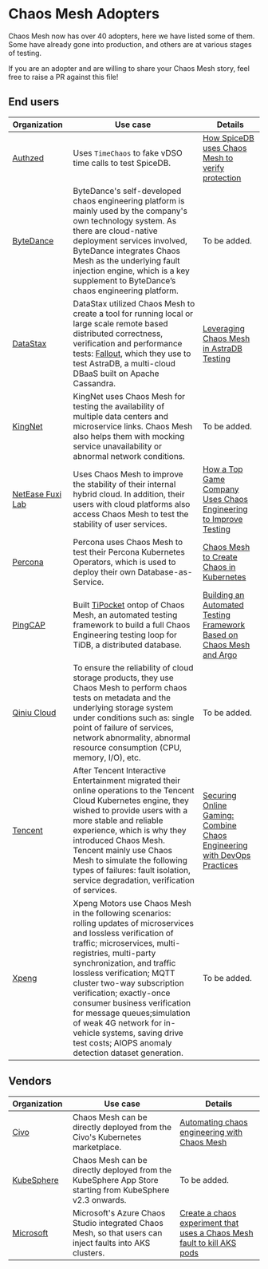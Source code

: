# Chaos Mesh Adopters

Chaos Mesh now has over 40 adopters, here we have listed some of them. Some have already gone into production, and others are at various stages of testing.

If you are an adopter and are willing to share your Chaos Mesh story, feel free to raise a PR against this file!

## End users

| Organization                                                  |Use case                                                    |  Details                                       |
| ------------------------------------------------------------- | ------------------------------------------------------- | ---------------------------------------------- |
| [Authzed](http://authzed.com/)                  |Uses `TimeChaos` to fake vDSO time calls to test SpiceDB.              |[How SpiceDB uses Chaos Mesh to verify protection](https://youtu.be/3rjWxgdtBTw)        |
| [ByteDance](https://bytedance.com/en/)                  |ByteDance's self-developed chaos engineering platform is mainly used by the company's own technology system. As there are cloud-native deployment services involved, ByteDance integrates Chaos Mesh as the underlying fault injection engine, which is a key supplement to ByteDance’s chaos engineering platform.            | To be added.       |
| [DataStax](https://www.datastax.com/)                  |DataStax utilized Chaos Mesh to create a tool for running local or large scale remote based distributed correctness, verification and performance tests: [Fallout](https://github.com/datastax/fallout), which they use to test AstraDB, a multi-cloud DBaaS built on Apache Cassandra.            | [Leveraging Chaos Mesh in AstraDB Testing](https://youtu.be/Kw7gMurHJnQ)       |
| [KingNet](https://www.kingnet.com/)                  |KingNet uses Chaos Mesh for testing the availability of multiple data centers and microservice links. Chaos Mesh also helps them with mocking service unavailability or abnormal network conditions.            |To be added.       |
| [NetEase Fuxi Lab](https://fuxi.163.com/en/about.html)                  |Uses Chaos Mesh to improve the stability of their internal hybrid cloud. In addition, their users with cloud platforms also access Chaos Mesh to test the stability of user services.            |[How a Top Game Company Uses Chaos Engineering to Improve Testing](https://chaos-mesh.org/blog/how-a-top-game-company-uses-chaos-engineering-to-improve-testing)       |
| [Percona](https://www.percona.com/)                  |Percona uses Chaos Mesh to test their Percona Kubernetes Operators, which is used to deploy their own Database-as-Service.            |[Chaos Mesh to Create Chaos in Kubernetes](https://www.percona.com/blog/2020/11/05/chaosmesh-to-create-chaos-in-kubernetes/)       |
| [PingCAP](https://en.pingcap.com/)                  |Built [TiPocket](https://github.com/pingcap/tipocket) ontop of Chaos Mesh, an automated testing framework to build a full Chaos Engineering testing loop for TiDB, a distributed database.            |[Building an Automated Testing Framework Based on Chaos Mesh and Argo](https://chaos-mesh.org/blog/building_automated_testing_framework/)       |
| [Qiniu Cloud](https://qiniu.com/en)                  |To ensure the reliability of cloud storage products, they use Chaos Mesh to perform chaos tests on metadata and the underlying storage system under conditions such as: single point of failure of services, network abnormality, abnormal resource consumption (CPU, memory, I/O), etc.            |To be added.       |
| [Tencent](https://www.tencent.com/en-us)                  |After Tencent Interactive Entertainment migrated their online operations to the Tencent Cloud Kubernetes engine, they wished to provide users with a more stable and reliable experience, which is why they introduced Chaos Mesh. Tencent mainly use Chaos Mesh to simulate the following types of failures: fault isolation, service degradation, verification of services.            |[Securing Online Gaming: Combine Chaos Engineering with DevOps Practices](https://chaos-mesh.org/blog/Securing-Online-Gaming-Combine-Chaos-Engineering-with-DevOps-Practices/)       |
| [Xpeng](https://en.xiaopeng.com/)                  |Xpeng Motors use Chaos Mesh in the following scenarios: rolling updates of microservices and lossless verification of traffic; microservices, multi-registries, multi-party synchronization, and traffic lossless verification; MQTT cluster two-way subscription verification; exactly-once consumer business verification for message queues;simulation of weak 4G network for in-vehicle systems, saving drive test costs; AIOPS anomaly detection dataset generation.            |To be added.       |

## Vendors

| Organization                                                  |  Use case                                                    |  Details                                       |
| ------------------------------------------------------------- | ------------------------------------------------------- | ---------------------------------------------- |
| [Civo](https://github.com/civo/kubernetes-marketplace)                  |Chaos Mesh can be directly deployed from the Civo's Kubernetes marketplace.              |[Automating chaos engineering with Chaos Mesh](https://www.civo.com/learn/automating-chaos-engineering-with-chaos-mesh-on-civo)        |
| [KubeSphere](https://github.com/kubesphere/kubesphere)                  |Chaos Mesh can be directly deployed from the KubeSphere App Store starting from KubeSphere v2.3 onwards.              |To be added.        |
| [Microsoft](https://www.microsoft.com/)                  |Microsoft's Azure Chaos Studio integrated Chaos Mesh, so that users can inject faults into AKS clusters.             |[Create a chaos experiment that uses a Chaos Mesh fault to kill AKS pods](https://docs.microsoft.com/en-us/azure/chaos-studio/chaos-studio-tutorial-aks)       |